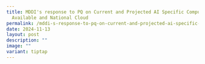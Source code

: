 ```yaml
---
title: MDDI's response to PQ on Current and Projected AI Specific Compute
  Available and National Cloud
permalink: /mddi-s-response-to-pq-on-current-and-projected-ai-specific-compute-available-and-national-cloud/
date: 2024-11-13
layout: post
description: ""
image: ""
variant: tiptap
---
```

